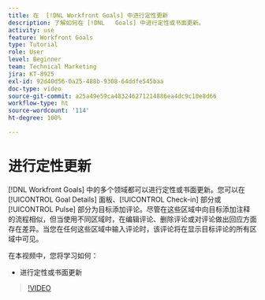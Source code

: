 ```yaml
---
title: 在  [!DNL Workfront Goals] 中进行定性更新
description: 了解如何在 [!DNL   Goals] 中进行定性或书面更新。
activity: use
feature: Workfront Goals
type: Tutorial
role: User
level: Beginner
team: Technical Marketing
jira: KT-8925
exl-id: 92d40d56-0a25-488b-9308-64ddfe545baa
doc-type: video
source-git-commit: a25a49e59ca483246271214886ea4dc9c10e8d66
workflow-type: ht
source-wordcount: '114'
ht-degree: 100%

---
```


# 进行定性更新

[!DNL Workfront Goals] 中的多个领域都可以进行定性或书面更新。您可以在 [!UICONTROL Goal Details] 面板、[!UICONTROL Check-in] 部分或 [!UICONTROL Pulse] 部分为目标添加评论。尽管在这些区域中向目标添加注释的流程相似，但当使用不同区域时，在编辑评论、删除评论或对评论做出回应方面存在差异。当您在任何这些区域中输入评论时，该评论将在显示目标评论的所有区域中可见。

在本视频中，您将学习如何：

* 进行定性或书面更新

>[!VIDEO](https://video.tv.adobe.com/v/335197/?quality=12&learn=on)
